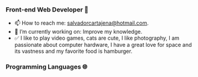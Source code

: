 ### Front-end Web Developer 🐬


- 📫 How to reach me: salvadorcartajena@hotmail.com.
- 🧠 I’m currently working on: Improve my knowledge.
- ✅ I like to play video games, cats are cute, I like photography, I am passionate about computer hardware, I have a great love for space and its vastness and my favorite food is hamburger.

### Programming Languages 🌐



<!--
**Cartagena2001/Cartagena2001** is a ✨ _special_ ✨ repository because its `README.md` (this file) appears on your GitHub profile.

Here are some ideas to get you started:

- 🔭 I’m currently working on ...
- 🌱 I’m currently learning ...
- 👯 I’m looking to collaborate on ...
- 🤔 I’m looking for help with ...
- 💬 Ask me about ...
- 📫 How to reach me: ...
- 😄 Pronouns: ...
- ⚡ Fun fact: ...
-->
